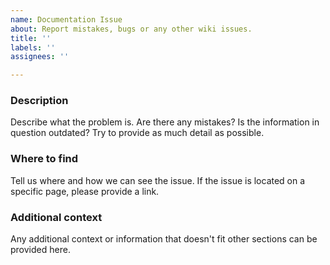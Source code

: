 ```yaml
---
name: Documentation Issue
about: Report mistakes, bugs or any other wiki issues.
title: ''
labels: ''
assignees: ''

---
```


<!-- Please follow this template as closely as possible. You may edit it where necessary if your issue requires it, but make sure to provide all required information. -->

### Description
Describe what the problem is. Are there any mistakes? Is the information in question outdated? Try to provide as much detail as possible.

### Where to find
Tell us where and how we can see the issue. If the issue is located on a specific page, please provide a link.

### Additional context
Any additional context or information that doesn't fit other sections can be provided here.
